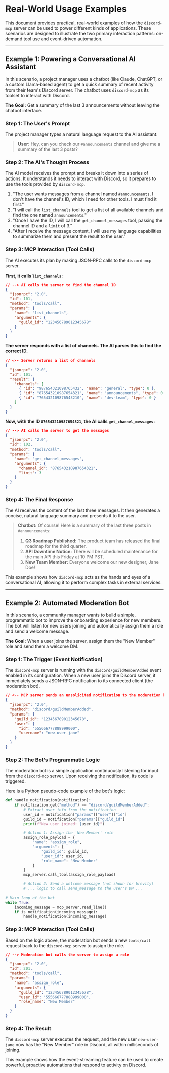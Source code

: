 # Real-World Usage Examples

This document provides practical, real-world examples of how the `discord-mcp` server can be used to power different kinds of applications. These scenarios are designed to illustrate the two primary interaction patterns: on-demand tool use and event-driven automation.

---

## Example 1: Powering a Conversational AI Assistant

In this scenario, a project manager uses a chatbot (like Claude, ChatGPT, or a custom Llama-based agent) to get a quick summary of recent activity from their team's Discord server. The chatbot uses `discord-mcp` as its toolset to interact with Discord.

**The Goal:** Get a summary of the last 3 announcements without leaving the chatbot interface.

### Step 1: The User's Prompt

The project manager types a natural language request to the AI assistant:

> **User:** Hey, can you check our `#announcements` channel and give me a summary of the last 3 posts?

### Step 2: The AI's Thought Process

The AI model receives the prompt and breaks it down into a series of actions. It understands it needs to interact with Discord, so it prepares to use the tools provided by `discord-mcp`.

1.  "The user wants messages from a channel named `#announcements`. I don't have the channel's ID, which I need for other tools. I must find it first."
2.  "I will call the `list_channels` tool to get a list of all available channels and find the one named `announcements`."
3.  "Once I have the ID, I will call the `get_channel_messages` tool, passing the channel ID and a `limit` of 3."
4.  "After I receive the message content, I will use my language capabilities to summarize them and present the result to the user."

### Step 3: MCP Interaction (Tool Calls)

The AI executes its plan by making JSON-RPC calls to the `discord-mcp` server.

**First, it calls `list_channels`:**
```json
// --> AI calls the server to find the channel ID
{
  "jsonrpc": "2.0",
  "id": 101,
  "method": "tools/call",
  "params": {
    "name": "list_channels",
    "arguments": {
      "guild_id": "123456789012345678"
    }
  }
}
```

**The server responds with a list of channels. The AI parses this to find the correct ID.**
```json
// <-- Server returns a list of channels
{
  "jsonrpc": "2.0",
  "id": 101,
  "result": {
    "channels": [
      { "id": "987654321098765432", "name": "general", "type": 0 },
      { "id": "876543210987654321", "name": "announcements", "type": 0 },
      { "id": "765432109876543210", "name": "dev-team", "type": 0 }
    ]
  }
}
```

**Now, with the ID `876543210987654321`, the AI calls `get_channel_messages`:**
```json
// --> AI calls the server to get the messages
{
  "jsonrpc": "2.0",
  "id": 102,
  "method": "tools/call",
  "params": {
    "name": "get_channel_messages",
    "arguments": {
      "channel_id": "876543210987654321",
      "limit": 3
    }
  }
}
```

### Step 4: The Final Response

The AI receives the content of the last three messages. It then generates a concise, natural language summary and presents it to the user.

> **Chatbot:** Of course! Here is a summary of the last three posts in `#announcements`:
> 1.  **Q3 Roadmap Published:** The product team has released the final roadmap for the third quarter.
> 2.  **API Downtime Notice:** There will be scheduled maintenance for the main API this Friday at 10 PM PST.
> 3.  **New Team Member:** Everyone welcome our new designer, Jane Doe!

This example shows how `discord-mcp` acts as the hands and eyes of a conversational AI, allowing it to perform complex tasks in external services.

---

## Example 2: Automated Moderation Bot

In this scenario, a community manager wants to build a simple, programmatic bot to improve the onboarding experience for new members. The bot will listen for new users joining and automatically assign them a role and send a welcome message.

**The Goal:** When a user joins the server, assign them the "New Member" role and send them a welcome DM.

### Step 1: The Trigger (Event Notification)

The `discord-mcp` server is running with the `discord/guildMemberAdded` event enabled in its configuration. When a new user joins the Discord server, it immediately sends a JSON-RPC notification to its connected client (the moderation bot).

```json
// <-- MCP server sends an unsolicited notification to the moderation bot
{
  "jsonrpc": "2.0",
  "method": "discord/guildMemberAdded",
  "params": {
    "guild_id": "123456789012345678",
    "user": {
      "id": "555666777888999000",
      "username": "new-user-jane"
    }
  }
}
```

### Step 2: The Bot's Programmatic Logic

The moderation bot is a simple application continuously listening for input from the `discord-mcp` server. Upon receiving the notification, its code is triggered.

Here is a Python pseudo-code example of the bot's logic:

```python
def handle_notification(notification):
    if notification.get("method") == "discord/guildMemberAdded":
        # Extract user info from the notification
        user_id = notification["params"]["user"]["id"]
        guild_id = notification["params"]["guild_id"]
        print(f"New user joined: {user_id}")

        # Action 1: Assign the 'New Member' role
        assign_role_payload = {
            "name": "assign_role",
            "arguments": {
                "guild_id": guild_id,
                "user_id": user_id,
                "role_name": "New Member"
            }
        }
        mcp_server.call_tool(assign_role_payload)

        # Action 2: Send a welcome message (not shown for brevity)
        # ... logic to call send_message to the user's DM ...

# Main loop of the bot
while True:
    incoming_message = mcp_server.read_line()
    if is_notification(incoming_message):
        handle_notification(incoming_message)
```

### Step 3: MCP Interaction (Tool Calls)

Based on the logic above, the moderation bot sends a new `tools/call` request back to the `discord-mcp` server to assign the role.

```json
// --> Moderation bot calls the server to assign a role
{
  "jsonrpc": "2.0",
  "id": 201,
  "method": "tools/call",
  "params": {
    "name": "assign_role",
    "arguments": {
      "guild_id": "123456789012345678",
      "user_id": "555666777888999000",
      "role_name": "New Member"
    }
  }
}
```

### Step 4: The Result

The `discord-mcp` server executes the request, and the new user `new-user-jane` now has the "New Member" role in Discord, all within milliseconds of joining.

This example shows how the event-streaming feature can be used to create powerful, proactive automations that respond to activity on Discord.
